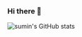 ### Hi there 👋

<!--
**2sumin2/2sumin2** is a ✨ _special_ ✨ repository because its `README.md` (this file) appears on your GitHub profile.

Here are some ideas to get you started:

- 🔭 I’m currently working on ...
- 🌱 I’m currently learning ...
- 👯 I’m looking to collaborate on ...
- 🤔 I’m looking for help with ...
- 💬 Ask me about ...
- 📫 How to reach me: ...
- 😄 Pronouns: ...
- ⚡ Fun fact: ...
-->
![sumin's GitHub stats](https://github-readme-stats.vercel.app/api?username=2sumin2&show_icons=true&theme=radical&hide=prs,issues,contribs)
